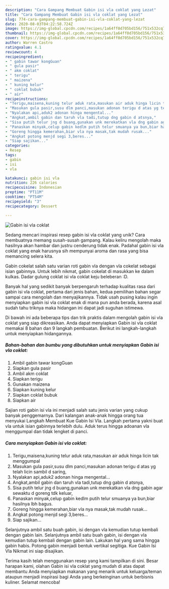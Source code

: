 ```yaml
---
description: "Cara Gampang Membuat Gabin isi vla coklat yang Lezat"
title: "Cara Gampang Membuat Gabin isi vla coklat yang Lezat"
slug: 774-cara-gampang-membuat-gabin-isi-vla-coklat-yang-lezat
date: 2020-08-03T04:22:58.724Z
image: https://img-global.cpcdn.com/recipes/1a64ff0d705bd156/751x532cq70/gabin-isi-vla-coklat-foto-resep-utama.jpg
thumbnail: https://img-global.cpcdn.com/recipes/1a64ff0d705bd156/751x532cq70/gabin-isi-vla-coklat-foto-resep-utama.jpg
cover: https://img-global.cpcdn.com/recipes/1a64ff0d705bd156/751x532cq70/gabin-isi-vla-coklat-foto-resep-utama.jpg
author: Warren Castro
ratingvalue: 4.1
reviewcount: 4
recipeingredient:
- " gabin tawar kongGuan"
- " gula pasir"
- " akm coklat"
- " terigu"
- " maizena"
- " kuning kelur"
- " coklat bubuk"
- " air"
recipeinstructions:
- "Terigu,maisena,kuning telur aduk rata,masukan air aduk hinga licin tak menggumpal"
- "Masukan gula pasir,susu dlm panci,masukan adonan terigu d atas yg telah licin sambil d saring,"
- "Nyalakan api,aduk2 adonan hinga mengental..."
- "Angkat,ambil gabin dan taruh vla tadi,tutup dng gabin d atsnya,"
- "Sisa putih telur jng d buang,gunakan unk merekatkan vla dng gabin agar sewaktu d goreng tdk keluar,"
- "Panaskan minyak,celup gabin kedlm putih telur smuanya ya bun,biar hasilnya lbh bagus."
- "Goreng hingga kemerahan,biar vla nya masak,tak mudah rusak..."
- "Angkat potong menjd segi 3,beres..."
- "Siap sajikan..."
categories:
- Resep
tags:
- gabin
- isi
- vla

katakunci: gabin isi vla 
nutrition: 226 calories
recipecuisine: Indonesian
preptime: "PT11M"
cooktime: "PT54M"
recipeyield: "3"
recipecategory: Dessert

---
```



![Gabin isi vla coklat](https://img-global.cpcdn.com/recipes/1a64ff0d705bd156/751x532cq70/gabin-isi-vla-coklat-foto-resep-utama.jpg)

Sedang mencari inspirasi resep gabin isi vla coklat yang unik? Cara membuatnya memang susah-susah gampang. Kalau keliru mengolah maka hasilnya akan hambar dan justru cenderung tidak enak. Padahal gabin isi vla coklat yang enak harusnya sih mempunyai aroma dan rasa yang bisa memancing selera kita.

Gabin cokelat salah satu varian roti gabin vla dengan vla cokelat sebagai isian gabinnya. Untuk lebih nikmat, gabin cokelat di masukkan ke dalam kulkas. Dadar gulung coklat isi vla coklat keju beleberan :D.

Banyak hal yang sedikit banyak berpengaruh terhadap kualitas rasa dari gabin isi vla coklat, pertama dari jenis bahan, kedua pemilihan bahan segar sampai cara mengolah dan menyajikannya. Tidak usah pusing kalau ingin menyiapkan gabin isi vla coklat enak di mana pun anda berada, karena asal sudah tahu triknya maka hidangan ini dapat jadi suguhan istimewa.


Di bawah ini ada beberapa tips dan trik praktis dalam mengolah gabin isi vla coklat yang siap dikreasikan. Anda dapat menyiapkan Gabin isi vla coklat memakai 8 bahan dan 9 langkah pembuatan. Berikut ini langkah-langkah untuk menyiapkan hidangannya.

<!--inarticleads1-->

##### Bahan-bahan dan bumbu yang dibutuhkan untuk menyiapkan Gabin isi vla coklat:

1. Ambil  gabin tawar kongGuan
1. Siapkan  gula pasir
1. Ambil  akm coklat
1. Siapkan  terigu
1. Gunakan  maizena
1. Siapkan  kuning kelur
1. Siapkan  coklat bubuk
1. Siapkan  air


Sajian roti gabin isi vla ini menjadi salah satu jenis varian yang cukup banyak penggemarnya. Dari kalangan anak-anak hingga orang tua menyukai Langkah Membuat Kue Gabin Isi Vla. Langkah pertama yakni buat vla untuk isian gabinnya terlebih dulu. Aduk terus hingga adoanan vla menggumpal dan tidak lengket di panci. 

<!--inarticleads2-->

##### Cara menyiapkan Gabin isi vla coklat:

1. Terigu,maisena,kuning telur aduk rata,masukan air aduk hinga licin tak menggumpal
1. Masukan gula pasir,susu dlm panci,masukan adonan terigu d atas yg telah licin sambil d saring,
1. Nyalakan api,aduk2 adonan hinga mengental...
1. Angkat,ambil gabin dan taruh vla tadi,tutup dng gabin d atsnya,
1. Sisa putih telur jng d buang,gunakan unk merekatkan vla dng gabin agar sewaktu d goreng tdk keluar,
1. Panaskan minyak,celup gabin kedlm putih telur smuanya ya bun,biar hasilnya lbh bagus.
1. Goreng hingga kemerahan,biar vla nya masak,tak mudah rusak...
1. Angkat potong menjd segi 3,beres...
1. Siap sajikan...


Selanjutnya ambil satu buah gabin, isi dengan vla kemudian tutup kembali dengan gabin lain. Selanjutnya ambil satu buah gabin, isi dengan vla kemudian tutup kembali dengan gabin lain. Lakukan hal yang sama hingga gabin habis. Potong gabin menjadi bentuk vertikal segitiga. Kue Gabin Isi Vla Nikmat ini siap disajikan. 

Terima kasih telah menggunakan resep yang kami tampilkan di sini. Besar harapan kami, olahan Gabin isi vla coklat yang mudah di atas dapat membantu Anda menyiapkan makanan yang menarik untuk keluarga/teman ataupun menjadi inspirasi bagi Anda yang berkeinginan untuk berbisnis kuliner. Selamat mencoba!
